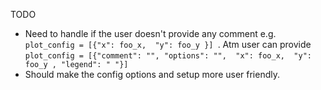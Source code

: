 TODO
- Need to handle if the user doesn't provide any comment e.g. `plot_config = [{"x": foo_x,  "y": foo_y }] `. Atm user can provide `plot_config = [{"comment": "", "options": "",  "x": foo_x,  "y": foo_y , "legend": " "}] `
- Should make the config options and setup more user friendly. 
